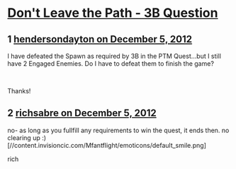 # [Don&#039;t Leave the Path - 3B Question](https://community.fantasyflightgames.com/topic/75144-dont-leave-the-path-3b-question/)

## 1 [hendersondayton on December 5, 2012](https://community.fantasyflightgames.com/topic/75144-dont-leave-the-path-3b-question/?do=findComment&comment=730678)

I have defeated the Spawn as required by 3B in the PTM Quest…but I still have 2 Engaged Enemies. Do I have to defeat them to finish the game?

 

Thanks!

## 2 [richsabre on December 5, 2012](https://community.fantasyflightgames.com/topic/75144-dont-leave-the-path-3b-question/?do=findComment&comment=730689)

no- as long as you fullfill any requirements to win the quest, it ends then. no clearing up :) [//content.invisioncic.com/Mfantflight/emoticons/default_smile.png]

rich

